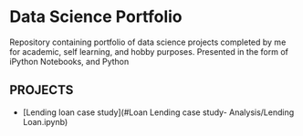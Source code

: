 # Data Science Portfolio
Repository containing portfolio of data science projects completed by me for academic, self learning, and hobby purposes. Presented in the form of iPython Notebooks, and Python
## PROJECTS
* [Lending loan case study](#Loan Lending case study- Analysis/Lending Loan.ipynb)
